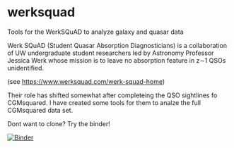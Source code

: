 # werksquad
Tools for the WerkSQuAD to analyze galaxy and quasar data

Werk SQuAD (Student Quasar Absorption Diagnosticians) is a collaboration of UW undergraduate student researchers led by Astronomy Professor Jessica Werk whose mission is to leave no absorption feature in z∼1 QSOs unidentified. 

(see https://www.werksquad.com/werk-squad-home)

Their role has shifted somewhat after completeing the QSO sightlines fo CGMsquared. I have created some tools for them to analze the full CGMsquared data set. 

Dont want to clone? Try the binder! 

[![Binder](https://mybinder.org/badge_logo.svg)](https://mybinder.org/v2/gh/mattcwilde/werksquad/master)